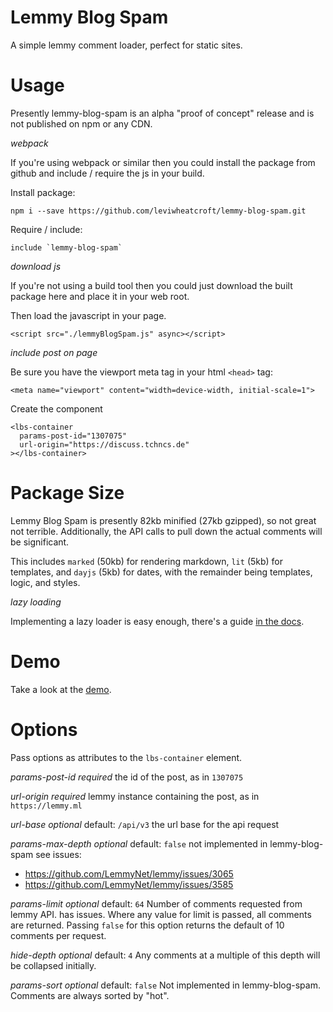 # Lemmy Blog Spam

A simple lemmy comment loader, perfect for static sites.

# Usage

Presently lemmy-blog-spam is an alpha "proof of concept" release and is not published on npm or any CDN. 

_webpack_

If you're using webpack or similar then you could install the package from github and include / require the js in your build.

Install package:
```
npm i --save https://github.com/leviwheatcroft/lemmy-blog-spam.git
```

Require / include:
```
include `lemmy-blog-spam`
```

_download js_

If you're not using a build tool then you could just download the built package here and place it in your web root.

Then load the javascript in your page.

```
<script src="./lemmyBlogSpam.js" async></script>
```

_include post on page_

Be sure you have the viewport meta tag in your html `<head>` tag:

```
<meta name="viewport" content="width=device-width, initial-scale=1">
```

Create the component

```
<lbs-container
  params-post-id="1307075"
  url-origin="https://discuss.tchncs.de"
></lbs-container>
```

# Package Size

Lemmy Blog Spam is presently 82kb minified (27kb gzipped), so not great not terrible. Additionally, the API calls to pull down the actual comments will be significant.

This includes `marked` (50kb) for rendering markdown, `lit` (5kb) for templates, and `dayjs` (5kb) for dates, with the remainder being templates, logic, and styles.

_lazy loading_

Implementing a lazy loader is easy enough, there's a guide [in the docs](https://github.com/leviwheatcroft/lemmy-blog-spam/blob/master/docs/lazy-loading.md).

# Demo

Take a look at the [demo](https://leviwheatcroft.github.io/lemmy-blog-spam).

# Options

Pass options as attributes to the `lbs-container` element.

_params-post-id_
*required*
the id of the post, as in `1307075`

_url-origin_
*required*
lemmy instance containing the post, as in `https://lemmy.ml`

_url-base_
*optional* default: `/api/v3`
the url base for the api request

_params-max-depth_
*optional* default: `false`
not implemented in lemmy-blog-spam see issues: 

 - https://github.com/LemmyNet/lemmy/issues/3065
 - https://github.com/LemmyNet/lemmy/issues/3585

_params-limit_
*optional* default: `64`
Number of comments requested from lemmy API.
has issues. Where any value for limit is passed, all comments are returned. Passing `false` for this option returns the default of 10 comments per request.

_hide-depth_
*optional* default: `4`
Any comments at a multiple of this depth will be collapsed initially.

_params-sort_
*optional* default: `false`
Not implemented in lemmy-blog-spam. Comments are always sorted by "hot".


